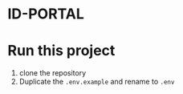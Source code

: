 # ID-PORTAL

# Run this project

1. clone the repository
2. Duplicate the `.env.example` and rename to `.env`
